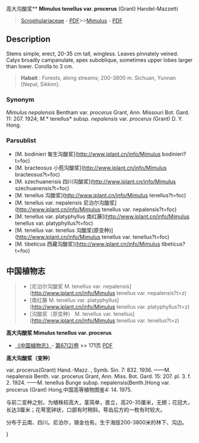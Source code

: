 高大沟酸浆** **Mimulus tenellus var. procerus** (Grant) Handel-Mazzetti

> [Scrophulariaceae](http://www.iplant.cn/info/Scrophulariaceae?t=foc) - [PDF](http://www.iplant.cn/foc/pdf/Scrophulariaceae.pdf)>>[Mimulus](http://www.iplant.cn/info/Mimulus?t=foc) - [PDF](http://www.iplant.cn/foc/pdf/Mimulus.pdf)

## Description

Stems simple, erect, 20-35 cm tall, wingless. Leaves pinnately veined. Calyx broadly campanulate, apex suboblique, sometimes upper lobes larger than lower. Corolla to 3 cm.

> **Habait** : 
> Forests, along streams; 200-3800 m. Sichuan, Yunnan [Nepal, Sikkim].

### Synonym
*Mimulus nepalensis* Bentham var. *procerus* Grant, Ann. Missouri Bot. Gard. 11: 207. 1924; *M*.* tenellus* subsp. *nepalensis* var. *procerus* (Grant) D. Y. Hong.

### Parsublist

* [M.  bodinieri  匍生沟酸浆](http://www.iplant.cn/info/Mimulus bodinieri?t=foc)
* [M.  bracteosus  小苞沟酸浆](http://www.iplant.cn/info/Mimulus bracteosus?t=foc)
* [M.  szechuanensis  四川沟酸浆](http://www.iplant.cn/info/Mimulus szechuanensis?t=foc)
* [M.  tenellus  沟酸浆](http://www.iplant.cn/info/Mimulus tenellus?t=foc)
* [M.  tenellus var. nepalensis  尼泊尔沟酸浆](http://www.iplant.cn/info/Mimulus tenellus var. nepalensis?t=foc)
* [M.  tenellus var. platyphyllus  南红藤](http://www.iplant.cn/info/Mimulus tenellus var. platyphyllus?t=foc)
* [M.  tenellus var. tenellus  沟酸浆(原变种)](http://www.iplant.cn/info/Mimulus tenellus var. tenellus?t=foc)
* [M.  tibeticus  西藏沟酸浆](http://www.iplant.cn/info/Mimulus tibeticus?t=foc)

## 中国植物志

> * [尼泊尔沟酸浆  M.  tenellus var. nepalensis](http://www.iplant.cn/info/Mimulus tenellus var. nepalensis?t=z)
> * [南红藤  M.  tenellus var. platyphyllus](http://www.iplant.cn/info/Mimulus tenellus var. platyphyllus?t=z)
> * [沟酸浆（原变种）  M.  tenellus var. tenellus](http://www.iplant.cn/info/Mimulus tenellus var. tenellus?t=z)

**高大沟酸浆 Mimulus tenellus var. procerus**

* [《中国植物志》](http://www.iplant.cn/frps)- [第67(2)卷](http://www.iplant.cn/frps/vol/67(2)) >> 171页 [PDF](http://www.iplant.cn/frps/pdf/67(2)/171a.pdf)

**高大沟酸浆（变种）**

var. procerus(Grant) Hand.-Mazz. , Symb. Sin. 7: 832. 1936. ——M. nepalensis Benth. var. procerus Grant, Ann. Miss. Bot. Gard. 15: 207. pl. 3. f. 2. 1924. ——M. tenellus Bunge subsp. nepalensis(Benth.)Hong var. procerus (Grant) Hong,中国高等植物图鉴4: 14. 1975.

与前二变种之别，为植株较高大，茎简单，直立，高20-35厘米，无翅；花冠大，长达3厘米；花萼宽钟状，口部有时稍斜，萼齿后方的一枚有时较大。

分布于云南、四川。尼泊尔，锡金也有。生于海拔200-3800米的林下、沟边。

}